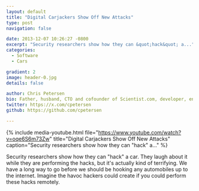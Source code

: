 ```yaml
---
layout: default
title: "Digital Carjackers Show Off New Attacks"
type: post
navigation: false

date: 2013-12-07 10:26:27 -0800
excerpt: "Security researchers show how they can &quot;hack&quot; a..."
categories:
  - Software
  - Cars

gradient: 2
image: header-0.jpg
details: false

author: Chris Petersen
bio: Father, husband, CTO and cofounder of Scientist.com, developer, entrepreneur and technologist.
twitter: https://x.com/cpetersen
github: https://github.com/cpetersen

---
```


{% include media-youtube.html file="https://www.youtube.com/watch?v=oqe6S6m73Zw" title="Digital Carjackers Show Off New Attacks" caption="Security researchers show how they can &quot;hack&quot; a..." %}

Security researchers show how they can "hack" a car. They laugh about it while they are performing the hacks, but it's actually kind of terrifying. We have a long way to go before we should be hooking any automobiles up to the internet. Imagine the havoc hackers could create if you could perform these hacks remotely. 
